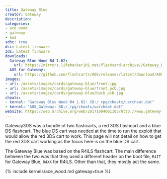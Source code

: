 ```yaml
---
title: Gateway Blue
creator: Gateway
description:
categories:
- ace_wood
- gateway
- aos
sdhc: true
dsi: Latest firmware
3ds: Latest firmware
downloads:
  Gateway Blue Wood R4 1.62:
    url: https://mirrors.lifehacker101.net/flashcard-archive//Gateway_Blue/Gateway_Blue_Wood_R4_1.62.zip
  AOS for Gateway:
    url: https://github.com/flashcarts/AOS/releases/latest/download/AOS_Gateway.zip
images:
- url: /assets/images/cards/gateway-blue/front.jpg
- url: /assets/images/cards/gateway-blue/front_pcb.jpg
- url: /assets/images/cards/gateway-blue/back_pcb.jpg
cheats: 
- kernel: "Gateway_Blue_Wood_R4_1.62: SD:/_rpg/cheats/usrcheat.dat"
- kernel: "AOS_Gateway: SD:/_rpg/cheats/usrcheat.dat"
website: https://web.archive.org/web/20171004001105/http://www.gateway-3ds.com/
---
```


Gateway3DS was a bundle of two flashcarts, a red 3DS flashcart and a blue DS flashcart. The blue DS cart was needed at the time to run the exploit that would allow the red 3DS cart to work. This page will not detail on how to get the red 3DS cart working as the focus here is on the blue DS cart.

The Gateway Blue was based on the R4iLS flashcart. The main difference between the two was that they used a different header on the boot file, `R4IT` for Gateway Blue, `R4XX` for R4iLS. Other than that, they mostly act the same.

{% include kernels/ace_wood.md gateway=true %}
